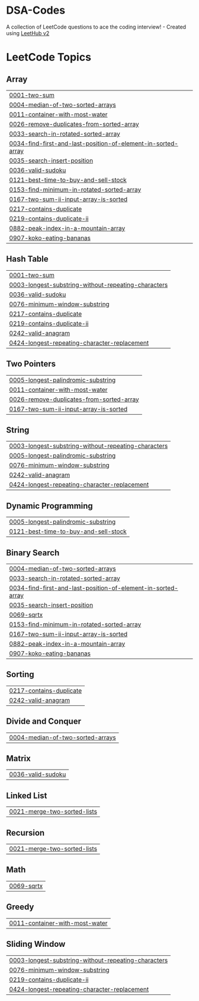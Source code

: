 # DSA-Codes
A collection of LeetCode questions to ace the coding interview! - Created using [LeetHub v2](https://github.com/arunbhardwaj/LeetHub-2.0)

<!---LeetCode Topics Start-->
# LeetCode Topics
## Array
|  |
| ------- |
| [0001-two-sum](https://github.com/anushkakawale/DSA-Codes/tree/master/0001-two-sum) |
| [0004-median-of-two-sorted-arrays](https://github.com/anushkakawale/DSA-Codes/tree/master/0004-median-of-two-sorted-arrays) |
| [0011-container-with-most-water](https://github.com/anushkakawale/DSA-Codes/tree/master/0011-container-with-most-water) |
| [0026-remove-duplicates-from-sorted-array](https://github.com/anushkakawale/DSA-Codes/tree/master/0026-remove-duplicates-from-sorted-array) |
| [0033-search-in-rotated-sorted-array](https://github.com/anushkakawale/DSA-Codes/tree/master/0033-search-in-rotated-sorted-array) |
| [0034-find-first-and-last-position-of-element-in-sorted-array](https://github.com/anushkakawale/DSA-Codes/tree/master/0034-find-first-and-last-position-of-element-in-sorted-array) |
| [0035-search-insert-position](https://github.com/anushkakawale/DSA-Codes/tree/master/0035-search-insert-position) |
| [0036-valid-sudoku](https://github.com/anushkakawale/DSA-Codes/tree/master/0036-valid-sudoku) |
| [0121-best-time-to-buy-and-sell-stock](https://github.com/anushkakawale/DSA-Codes/tree/master/0121-best-time-to-buy-and-sell-stock) |
| [0153-find-minimum-in-rotated-sorted-array](https://github.com/anushkakawale/DSA-Codes/tree/master/0153-find-minimum-in-rotated-sorted-array) |
| [0167-two-sum-ii-input-array-is-sorted](https://github.com/anushkakawale/DSA-Codes/tree/master/0167-two-sum-ii-input-array-is-sorted) |
| [0217-contains-duplicate](https://github.com/anushkakawale/DSA-Codes/tree/master/0217-contains-duplicate) |
| [0219-contains-duplicate-ii](https://github.com/anushkakawale/DSA-Codes/tree/master/0219-contains-duplicate-ii) |
| [0882-peak-index-in-a-mountain-array](https://github.com/anushkakawale/DSA-Codes/tree/master/0882-peak-index-in-a-mountain-array) |
| [0907-koko-eating-bananas](https://github.com/anushkakawale/DSA-Codes/tree/master/0907-koko-eating-bananas) |
## Hash Table
|  |
| ------- |
| [0001-two-sum](https://github.com/anushkakawale/DSA-Codes/tree/master/0001-two-sum) |
| [0003-longest-substring-without-repeating-characters](https://github.com/anushkakawale/DSA-Codes/tree/master/0003-longest-substring-without-repeating-characters) |
| [0036-valid-sudoku](https://github.com/anushkakawale/DSA-Codes/tree/master/0036-valid-sudoku) |
| [0076-minimum-window-substring](https://github.com/anushkakawale/DSA-Codes/tree/master/0076-minimum-window-substring) |
| [0217-contains-duplicate](https://github.com/anushkakawale/DSA-Codes/tree/master/0217-contains-duplicate) |
| [0219-contains-duplicate-ii](https://github.com/anushkakawale/DSA-Codes/tree/master/0219-contains-duplicate-ii) |
| [0242-valid-anagram](https://github.com/anushkakawale/DSA-Codes/tree/master/0242-valid-anagram) |
| [0424-longest-repeating-character-replacement](https://github.com/anushkakawale/DSA-Codes/tree/master/0424-longest-repeating-character-replacement) |
## Two Pointers
|  |
| ------- |
| [0005-longest-palindromic-substring](https://github.com/anushkakawale/DSA-Codes/tree/master/0005-longest-palindromic-substring) |
| [0011-container-with-most-water](https://github.com/anushkakawale/DSA-Codes/tree/master/0011-container-with-most-water) |
| [0026-remove-duplicates-from-sorted-array](https://github.com/anushkakawale/DSA-Codes/tree/master/0026-remove-duplicates-from-sorted-array) |
| [0167-two-sum-ii-input-array-is-sorted](https://github.com/anushkakawale/DSA-Codes/tree/master/0167-two-sum-ii-input-array-is-sorted) |
## String
|  |
| ------- |
| [0003-longest-substring-without-repeating-characters](https://github.com/anushkakawale/DSA-Codes/tree/master/0003-longest-substring-without-repeating-characters) |
| [0005-longest-palindromic-substring](https://github.com/anushkakawale/DSA-Codes/tree/master/0005-longest-palindromic-substring) |
| [0076-minimum-window-substring](https://github.com/anushkakawale/DSA-Codes/tree/master/0076-minimum-window-substring) |
| [0242-valid-anagram](https://github.com/anushkakawale/DSA-Codes/tree/master/0242-valid-anagram) |
| [0424-longest-repeating-character-replacement](https://github.com/anushkakawale/DSA-Codes/tree/master/0424-longest-repeating-character-replacement) |
## Dynamic Programming
|  |
| ------- |
| [0005-longest-palindromic-substring](https://github.com/anushkakawale/DSA-Codes/tree/master/0005-longest-palindromic-substring) |
| [0121-best-time-to-buy-and-sell-stock](https://github.com/anushkakawale/DSA-Codes/tree/master/0121-best-time-to-buy-and-sell-stock) |
## Binary Search
|  |
| ------- |
| [0004-median-of-two-sorted-arrays](https://github.com/anushkakawale/DSA-Codes/tree/master/0004-median-of-two-sorted-arrays) |
| [0033-search-in-rotated-sorted-array](https://github.com/anushkakawale/DSA-Codes/tree/master/0033-search-in-rotated-sorted-array) |
| [0034-find-first-and-last-position-of-element-in-sorted-array](https://github.com/anushkakawale/DSA-Codes/tree/master/0034-find-first-and-last-position-of-element-in-sorted-array) |
| [0035-search-insert-position](https://github.com/anushkakawale/DSA-Codes/tree/master/0035-search-insert-position) |
| [0069-sqrtx](https://github.com/anushkakawale/DSA-Codes/tree/master/0069-sqrtx) |
| [0153-find-minimum-in-rotated-sorted-array](https://github.com/anushkakawale/DSA-Codes/tree/master/0153-find-minimum-in-rotated-sorted-array) |
| [0167-two-sum-ii-input-array-is-sorted](https://github.com/anushkakawale/DSA-Codes/tree/master/0167-two-sum-ii-input-array-is-sorted) |
| [0882-peak-index-in-a-mountain-array](https://github.com/anushkakawale/DSA-Codes/tree/master/0882-peak-index-in-a-mountain-array) |
| [0907-koko-eating-bananas](https://github.com/anushkakawale/DSA-Codes/tree/master/0907-koko-eating-bananas) |
## Sorting
|  |
| ------- |
| [0217-contains-duplicate](https://github.com/anushkakawale/DSA-Codes/tree/master/0217-contains-duplicate) |
| [0242-valid-anagram](https://github.com/anushkakawale/DSA-Codes/tree/master/0242-valid-anagram) |
## Divide and Conquer
|  |
| ------- |
| [0004-median-of-two-sorted-arrays](https://github.com/anushkakawale/DSA-Codes/tree/master/0004-median-of-two-sorted-arrays) |
## Matrix
|  |
| ------- |
| [0036-valid-sudoku](https://github.com/anushkakawale/DSA-Codes/tree/master/0036-valid-sudoku) |
## Linked List
|  |
| ------- |
| [0021-merge-two-sorted-lists](https://github.com/anushkakawale/DSA-Codes/tree/master/0021-merge-two-sorted-lists) |
## Recursion
|  |
| ------- |
| [0021-merge-two-sorted-lists](https://github.com/anushkakawale/DSA-Codes/tree/master/0021-merge-two-sorted-lists) |
## Math
|  |
| ------- |
| [0069-sqrtx](https://github.com/anushkakawale/DSA-Codes/tree/master/0069-sqrtx) |
## Greedy
|  |
| ------- |
| [0011-container-with-most-water](https://github.com/anushkakawale/DSA-Codes/tree/master/0011-container-with-most-water) |
## Sliding Window
|  |
| ------- |
| [0003-longest-substring-without-repeating-characters](https://github.com/anushkakawale/DSA-Codes/tree/master/0003-longest-substring-without-repeating-characters) |
| [0076-minimum-window-substring](https://github.com/anushkakawale/DSA-Codes/tree/master/0076-minimum-window-substring) |
| [0219-contains-duplicate-ii](https://github.com/anushkakawale/DSA-Codes/tree/master/0219-contains-duplicate-ii) |
| [0424-longest-repeating-character-replacement](https://github.com/anushkakawale/DSA-Codes/tree/master/0424-longest-repeating-character-replacement) |
<!---LeetCode Topics End-->
